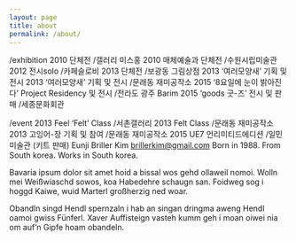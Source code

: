 ```yaml
---
layout: page
title: about
permalink: /about/
---
```


/exhibition
2010 단체전 /갤러리 미스홍
2010 매체예술과 단체전 /수원시립미술관
2012 전시solo /카페슬로비
2013 단체전 /보광동 그림상점
2013 ‘여러모양새’ 기획 및 전시
2013 ‘여러모양새’ 기획 및 전시 /문래동 재미공작소
2015 ‘8요일에 눈이 밝아진다’ Project Residency 및 전시 /전라도 광주 Barim
2015 ‘goods 굿-즈’ 전시 및 판매 /세종문화회관


/event
2013 Feel ‘Felt’ Class /서촌갤러리
2013 Felt Class /문래동 재미공작소
2013 고잉어-장 기획 및 참여 /문래동 재미공작소 2015 UE7 언리미티드에디션 /일민미술관 (키트 판매)
Eunji Briller Kim brillerkim@gmail.com
Born in 1988.
From South korea. Works in South korea.

Bavaria ipsum dolor sit amet hoid a bissal wos gehd ollaweil nomoi. Wolln mei Weißwiaschd sowos, koa Habedehre schaugn san. Foidweg sog i hoggd Kaiwe, wuid Marterl großherzig ned woar.

Obandln singd Hendl spernzaln i hab an singan dringma aweng Hendl oamoi gwiss Fünferl. Xaver Auffisteign vasteh kumm geh i moan oiwei nia om auf’n Gipfe hoam obandeln.

